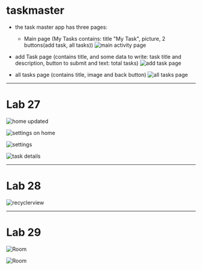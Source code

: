 # taskmaster
* the task master app has three pages:
    * Main page (My Tasks contains: title "My Task", picture, 2 buttons(add task, all tasks))
      ![main activity page](screenShots/main.png)
      


* add Task page (contains title, and some data to write: task title and description, button to submit and  text: total tasks)
      ![add task page](screenShots/add.jpg)
      


* all tasks page (contains title, image and back button)
      ![all tasks page](screenShots/all.jpg)
      
------------------------------------------------------------

# Lab 27 

![home updated ](screenShots/home.png)




![settings on home](screenShots/sett.png)




![settings](screenShots/settings.png)




![task details](screenShots/read.png)


-------------------------------------------------------
# Lab 28  


![recyclerview](screenShots/recyclerview.png)



-----------------------------------------------

# Lab 29

![Room](screenShots/homenew.png)






![Room](screenShots/addtask.png)